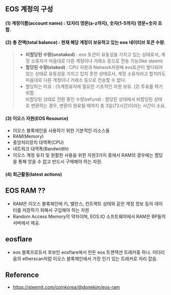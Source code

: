 ## EOS 계정의 구성
#### (1) 계정이름(account name) : 12자리 영문(a-z까지), 숫자(1-5까지) 영문+숫자 조합.
#### (2) 총 잔액(total balance) : 현재 해당 계정이 보유하고 있는 eos 네이티브 토큰 수량.  
> - **비할당된 수량(unstaked)** : eos 토큰이 유동성을 가지고 있는 상태로서, 계정 소유자가 마음대로 다른 계정이나 거래소 등으로 전송 가능(like steem)
>  - **할당된 수량(staked)** : CPU 자원과 Network자원에 eos토큰이 할다되어 있는 상태로 유동성을 가지고 있지 못한 상태로서, 계정 소유자라고 할지라도
>  마음대로 다른 계정이나 거래소 등으로 전송할 수 없다. 
>  - 할당하는 이유 : (1)계정유지에 필요한 기초적인 자원 보유. (2) 투표를 하기 위함.  
> 비할당된 상태로 전환 중인 수량(refund) : 할당된 상태에서 비할당된 상태로 변환하는 경우, 변환이 완료될 때까지 총 3일(72시간)이라는 시간이 소요.

#### (3) 이오스 자원(EOS Resource)
- 이오스 블록체인을 사용하기 위한 기본적인 리소스들
- RAM(Memory)
- 중앙처리장치 대역폭(CPU)
- 네트워크 대역폭(Bandwidth) 
- 이오스 계정 유지 및 원활한 사용을 위한 자원3가지 중에서 RAM의 경우에는 할당을 통해 얻을 수 없고 반드시 구매해야 하는 자원.

#### (4) 최근활동(latest actions)



## EOS RAM ??
- RAM은 이오스 블록체인에 키, 밸런스, 컨트랙트 상태와 같은 계정 정보 등의 데이터를 저장하기 위해서 구입해야 하는 자원
- Random Access Memory의 약자이며, EOS.IO 소프트웨어에서 RAM은 BP들의 서버에서 제공.




## eosflare
- eos 블록프로듀서 후보인 eosflare에서 만든 eos 트랜잭션 트래커중 하나. 
이더리움의 etherscan처럼 이오스 블록체인에서 가장 인기 있는 트래커로 자리 잡음.


## Reference
- https://steemit.com/coinkorea/@donekim/eos-ram
